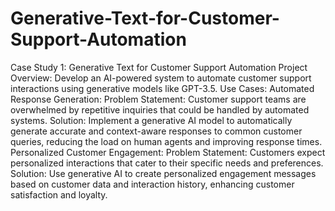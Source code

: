 # Generative-Text-for-Customer-Support-Automation
Case Study 1: Generative Text for Customer Support Automation
Project Overview: Develop an AI-powered system to automate customer support interactions using generative models like GPT-3.5.
Use Cases:
Automated Response Generation:
Problem Statement: Customer support teams are overwhelmed by repetitive inquiries that could be handled by automated systems.
Solution: Implement a generative AI model to automatically generate accurate and context-aware responses to common customer queries, reducing the load on human agents and improving response times.
Personalized Customer Engagement:
Problem Statement: Customers expect personalized interactions that cater to their specific needs and preferences.
Solution: Use generative AI to create personalized engagement messages based on customer data and interaction history, enhancing customer satisfaction and loyalty.
